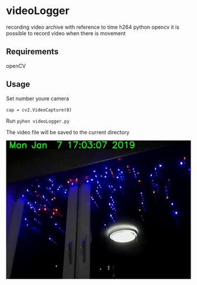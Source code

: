 # videoLogger
recording video archive with reference to time  h264  python opencv
it is possible to record video when there is movement

## Requirements
openCV

## Usage
Set number youre camera 
```
cap = cv2.VideoCapture(0)

```
Run
`pyhon videoLogger.py`

The video file will be saved to the current directory

![](./output.png)

